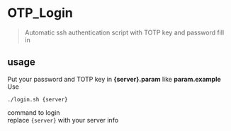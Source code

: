 # OTP_Login
> Automatic ssh authentication script with TOTP key and password fill in

## usage 
Put your password and TOTP key in **{server}.param** like **param.example**  
Use  
```shell
./login.sh {server}
```  
command to login  
replace `{server}` with your server info  
